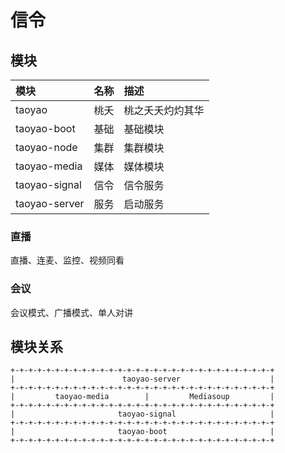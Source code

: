 # 信令

## 模块

|模块|名称|描述|
|:--|:--|:--|
|taoyao|桃夭|桃之夭夭灼灼其华|
|taoyao-boot|基础|基础模块|
|taoyao-node|集群|集群模块|
|taoyao-media|媒体|媒体模块|
|taoyao-signal|信令|信令服务|
|taoyao-server|服务|启动服务|

### 直播

直播、连麦、监控、视频同看

### 会议

会议模式、广播模式、单人对讲

## 模块关系

```
+-+-+-+-+-+-+-+-+-+-+-+-+-+-+-+-+-+-+-+-+-+-+-+-+-+-+-+-+-+
|                        taoyao-server                    |
+-+-+-+-+-+-+-+-+-+-+-+-+-+-+-+-+-+-+-+-+-+-+-+-+-+-+-+-+-+
|         taoyao-media        |         Mediasoup         |
+-+-+-+-+-+-+-+-+-+-+-+-+-+-+-+-+-+-+-+-+-+-+-+-+-+-+-+-+-+
|                       taoyao-signal                     |
+-+-+-+-+-+-+-+-+-+-+-+-+-+-+-+-+-+-+-+-+-+-+-+-+-+-+-+-+-+
|                       taoyao-boot                       |
+-+-+-+-+-+-+-+-+-+-+-+-+-+-+-+-+-+-+-+-+-+-+-+-+-+-+-+-+-+
```

